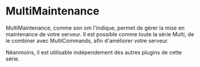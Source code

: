 # MultiMaintenance

MultiMaintenance, comme son om l'indique, permet de gèrer la mise en maintenance de votre serveur.
Il est possible comme toute la série Multi, de le combiner avec MultiCommands, afin d'améliorer votre serveur.

Néanmoins, il est utilisable indépendement des autres plugins de cette série.
